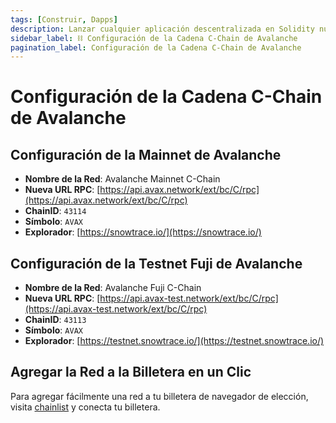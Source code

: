```yaml
---
tags: [Construir, Dapps]
description: Lanzar cualquier aplicación descentralizada en Solidity nueva o existente en Avalanche C-Chain fomenta la misma experiencia de desarrollo que Ethereum, pero se beneficia de la seguridad, velocidad e interoperabilidad de la Red Avalanche. Conéctate con la configuración de Avalanche C-Chain.
sidebar_label: ⛓️ Configuración de la Cadena C-Chain de Avalanche
pagination_label: Configuración de la Cadena C-Chain de Avalanche
---
```


# Configuración de la Cadena C-Chain de Avalanche

## **Configuración de la Mainnet de Avalanche**

- **Nombre de la Red**: Avalanche Mainnet C-Chain
- **Nueva URL RPC**: [https://api.avax.network/ext/bc/C/rpc](https://api.avax.network/ext/bc/C/rpc)
- **ChainID**: `43114`
- **Símbolo**: `AVAX`
- **Explorador**: [https://snowtrace.io/](https://snowtrace.io/)

## **Configuración de la Testnet Fuji de Avalanche**

- **Nombre de la Red**: Avalanche Fuji C-Chain
- **Nueva URL RPC**: [https://api.avax-test.network/ext/bc/C/rpc](https://api.avax-test.network/ext/bc/C/rpc)
- **ChainID**: `43113`
- **Símbolo**: `AVAX`
- **Explorador**: [https://testnet.snowtrace.io/](https://testnet.snowtrace.io/)

## Agregar la Red a la Billetera en un Clic

Para agregar fácilmente una red a tu billetera de navegador de elección, visita
[chainlist](https://chainlist.org/?search=Avalanche&testnets=true) y conecta tu billetera.
